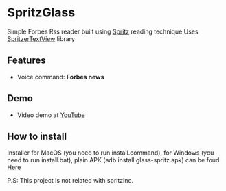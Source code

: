SpritzGlass
===========

Simple Forbes Rss reader built using [Spritz](http://www.spritzinc.com/) reading technique
Uses [SpritzerTextView](https://github.com/andrewgiang/SpritzerTextView) library 

Features
--------
- Voice command: **Forbes news**

Demo
--------
- Video demo at  [YouTube](https://www.youtube.com/watch?v=zV-ivPJxvAs)

How to install
--------------

Installer for MacOS (you need to run install.command), for Windows (you need to run install.bat), plain APK (adb install glass-spritz.apk) 
can be foud [Here](https://www.dropbox.com/sh/v5msvjjoszqiy4b/hsWDSpIwtY)

P.S: This project is not related with spritzinc.
